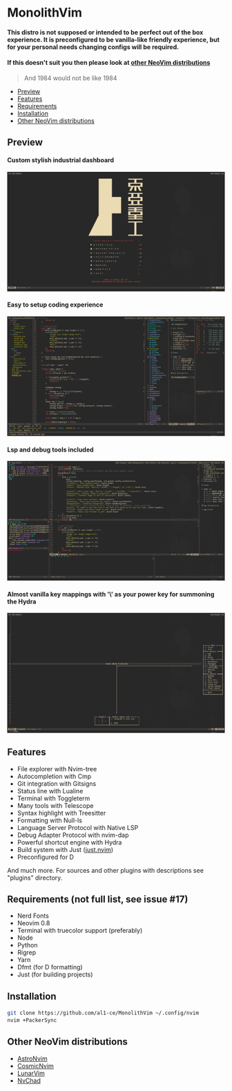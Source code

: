 # MonolithVim

#### This distro is not supposed or intended to be perfect out of the box experience. It is preconfigured to be vanilla-like friendly experience, but for your personal needs changing configs will be required.
#### If this doesn't suit you then please look at [other NeoVim distributions](#other-neovim-distributions)

> And 1984 would not be like 1984

<!--toc:start-->
  - [Preview](#preview)
  - [Features](#features)
  - [Requirements](#requirements)
  - [Installation](#installation)
  - [Other NeoVim distributions](#other-neovim-distributions)
<!--toc:end-->

## Preview
#### Custom stylish industrial dashboard
![](readme/dashboard.png)
#### Easy to setup coding experience
![](readme/coding.png)
#### Lsp and debug tools included
![](readme/debug.png)
#### Almost vanilla key mappings with '\\' as your power key for summoning the Hydra
![](readme/hydra.png)
## Features
- File explorer with Nvim-tree
- Autocompletion with Cmp
- Git integration with Gitsigns
- Status line with Lualine
- Terminal with Toggleterm
- Many tools with Telescope
- Syntax highlight with Treesitter
- Formatting with Null-ls
- Language Server Protocol with Native LSP
- Debug Adapter Protocol with nvim-dap
- Powerful shortcut engine with Hydra
- Build system with Just ([just.nvim](https://github.com/al1-ce/just.nvim))
- Preconfigured for D 

And much more. For sources and other plugins with descriptions see "plugins" directory.

## Requirements (not full list, see issue #17)
- Nerd Fonts
- Neovim 0.8
- Terminal with truecolor support (preferably)
- Node
- Python
- Rigrep
- Yarn
- Dfmt (for D formatting)
- Just (for building projects)

## Installation
```bash
git clone https://github.com/al1-ce/MonolithVim ~/.config/nvim
nvim +PackerSync
```

## Other NeoVim distributions
- [AstroNvim](https://github.com/AstroNvim/AstroNvim)
- [CosmicNvim](https://github.com/CosmicNvim/CosmicNvim)
- [LunarVim](https://github.com/LunarVim/LunarVim)
- [NvChad](https://github.com/NvChad/NvChad)

